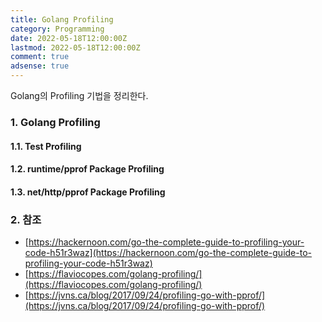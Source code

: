 ```yaml
---
title: Golang Profiling
category: Programming
date: 2022-05-18T12:00:00Z
lastmod: 2022-05-18T12:00:00Z
comment: true
adsense: true
---
```


Golang의 Profiling 기법을 정리한다.

### 1. Golang Profiling

#### 1.1. Test Profiling

#### 1.2. runtime/pprof Package Profiling

#### 1.3. net/http/pprof Package Profiling

### 2. 참조

* [https://hackernoon.com/go-the-complete-guide-to-profiling-your-code-h51r3waz](https://hackernoon.com/go-the-complete-guide-to-profiling-your-code-h51r3waz)
* [https://flaviocopes.com/golang-profiling/](https://flaviocopes.com/golang-profiling/)
* [https://jvns.ca/blog/2017/09/24/profiling-go-with-pprof/](https://jvns.ca/blog/2017/09/24/profiling-go-with-pprof/)